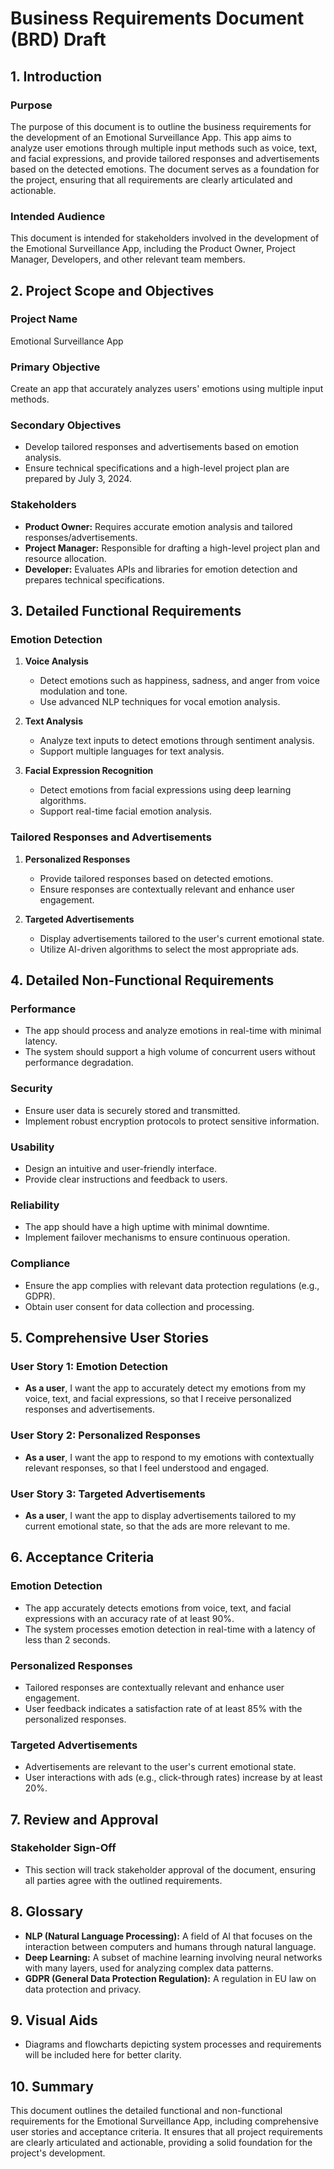 # Business Requirements Document (BRD) Draft

## 1. Introduction

### Purpose
The purpose of this document is to outline the business requirements for the development of an Emotional Surveillance App. This app aims to analyze user emotions through multiple input methods such as voice, text, and facial expressions, and provide tailored responses and advertisements based on the detected emotions. The document serves as a foundation for the project, ensuring that all requirements are clearly articulated and actionable.

### Intended Audience
This document is intended for stakeholders involved in the development of the Emotional Surveillance App, including the Product Owner, Project Manager, Developers, and other relevant team members.

## 2. Project Scope and Objectives

### Project Name
Emotional Surveillance App

### Primary Objective
Create an app that accurately analyzes users' emotions using multiple input methods.

### Secondary Objectives
- Develop tailored responses and advertisements based on emotion analysis.
- Ensure technical specifications and a high-level project plan are prepared by July 3, 2024.

### Stakeholders
- **Product Owner:** Requires accurate emotion analysis and tailored responses/advertisements.
- **Project Manager:** Responsible for drafting a high-level project plan and resource allocation.
- **Developer:** Evaluates APIs and libraries for emotion detection and prepares technical specifications.

## 3. Detailed Functional Requirements

### Emotion Detection
1. **Voice Analysis**
   - Detect emotions such as happiness, sadness, and anger from voice modulation and tone.
   - Use advanced NLP techniques for vocal emotion analysis.

2. **Text Analysis**
   - Analyze text inputs to detect emotions through sentiment analysis.
   - Support multiple languages for text analysis.

3. **Facial Expression Recognition**
   - Detect emotions from facial expressions using deep learning algorithms.
   - Support real-time facial emotion analysis.

### Tailored Responses and Advertisements
1. **Personalized Responses**
   - Provide tailored responses based on detected emotions.
   - Ensure responses are contextually relevant and enhance user engagement.

2. **Targeted Advertisements**
   - Display advertisements tailored to the user's current emotional state.
   - Utilize AI-driven algorithms to select the most appropriate ads.

## 4. Detailed Non-Functional Requirements

### Performance
- The app should process and analyze emotions in real-time with minimal latency.
- The system should support a high volume of concurrent users without performance degradation.

### Security
- Ensure user data is securely stored and transmitted.
- Implement robust encryption protocols to protect sensitive information.

### Usability
- Design an intuitive and user-friendly interface.
- Provide clear instructions and feedback to users.

### Reliability
- The app should have a high uptime with minimal downtime.
- Implement failover mechanisms to ensure continuous operation.

### Compliance
- Ensure the app complies with relevant data protection regulations (e.g., GDPR).
- Obtain user consent for data collection and processing.

## 5. Comprehensive User Stories

### User Story 1: Emotion Detection
- **As a user**, I want the app to accurately detect my emotions from my voice, text, and facial expressions, so that I receive personalized responses and advertisements.

### User Story 2: Personalized Responses
- **As a user**, I want the app to respond to my emotions with contextually relevant responses, so that I feel understood and engaged.

### User Story 3: Targeted Advertisements
- **As a user**, I want the app to display advertisements tailored to my current emotional state, so that the ads are more relevant to me.

## 6. Acceptance Criteria

### Emotion Detection
- The app accurately detects emotions from voice, text, and facial expressions with an accuracy rate of at least 90%.
- The system processes emotion detection in real-time with a latency of less than 2 seconds.

### Personalized Responses
- Tailored responses are contextually relevant and enhance user engagement.
- User feedback indicates a satisfaction rate of at least 85% with the personalized responses.

### Targeted Advertisements
- Advertisements are relevant to the user's current emotional state.
- User interactions with ads (e.g., click-through rates) increase by at least 20%.

## 7. Review and Approval

### Stakeholder Sign-Off
- This section will track stakeholder approval of the document, ensuring all parties agree with the outlined requirements.

## 8. Glossary

- **NLP (Natural Language Processing):** A field of AI that focuses on the interaction between computers and humans through natural language.
- **Deep Learning:** A subset of machine learning involving neural networks with many layers, used for analyzing complex data patterns.
- **GDPR (General Data Protection Regulation):** A regulation in EU law on data protection and privacy.

## 9. Visual Aids
- Diagrams and flowcharts depicting system processes and requirements will be included here for better clarity.

## 10. Summary
This document outlines the detailed functional and non-functional requirements for the Emotional Surveillance App, including comprehensive user stories and acceptance criteria. It ensures that all project requirements are clearly articulated and actionable, providing a solid foundation for the project's development.